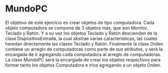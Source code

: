 # MundoPC
El objetivo de este ejercicio es crear objetos de tipo computadora. Cada objeto computadora se compone de 3 objetos más, que son Monitor, Teclado y Ratón. Y a su vez los objetos Teclado y Ratón descienden de la clase DispositivoEntrada, la cual abstrae varias características, las cuales heredan directamente las clases Teclado y Ratón. Finalmente la clase Orden contiene un arreglo de computadoras como parte de sus atributos, y será la encargada de ir agregando cada computadora al arreglo de computadoras. La clase MundoPC será la encargada de crear los objetos respectivos para formar tanto los objetos Computadora e irlos agregando a un objeto Orden.
